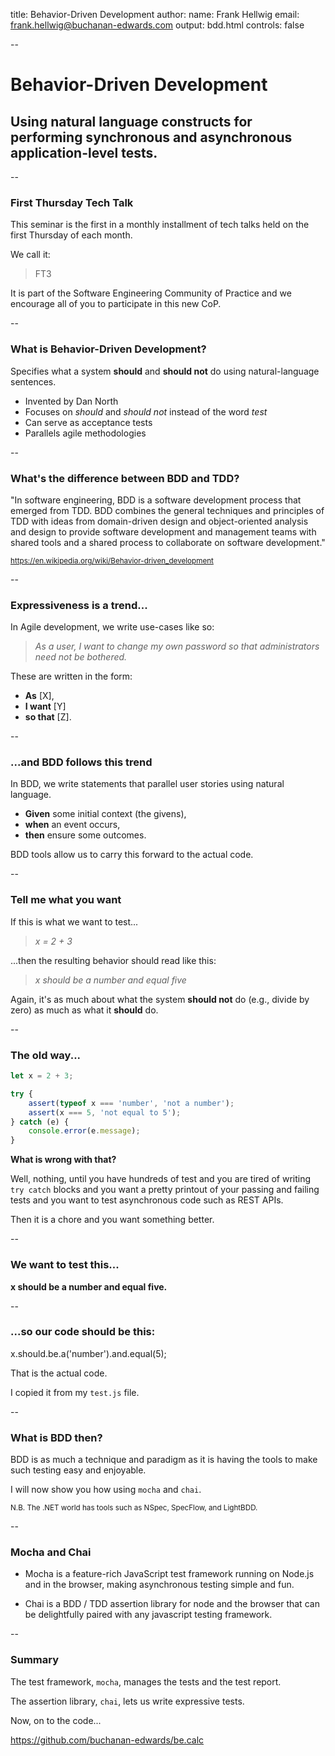 title: Behavior-Driven Development
author:
    name: Frank Hellwig
    email: frank.hellwig@buchanan-edwards.com
output: bdd.html
controls: false

--

# Behavior-Driven Development

## Using natural language constructs for performing synchronous and asynchronous application-level tests.

--

### First Thursday Tech Talk

This seminar is the first in a monthly installment of tech talks held on the first Thursday of each month.

We call it:

>FT3

It is part of the Software Engineering Community of Practice and we encourage all of you to participate in this new CoP.

--

### What is Behavior-Driven Development?

Specifies what a system **should** and **should not** do using natural-language sentences.

- Invented by Dan North
- Focuses on *should* and *should not* instead of the word *test*
- Can serve as acceptance tests
- Parallels agile methodologies

--

### What's the difference between BDD and TDD?

"In software engineering, BDD is a software development process that emerged from TDD. BDD combines the general techniques and principles of TDD with ideas from domain-driven design and object-oriented analysis and design to provide software development and management teams with shared tools and a shared process to collaborate on software development."

<small>https://en.wikipedia.org/wiki/Behavior-driven_development</small>

--

### Expressiveness is a trend...

In Agile development, we write use-cases like so:

>*As a user, I want to change my own password so that administrators need not be bothered.*

These are written in the form:

- **As** [X],
- **I want** [Y]
- **so that** [Z].

--

### ...and BDD follows this trend

In BDD, we write statements that parallel user stories using natural language.

- **Given** some initial context (the givens),
- **when** an event occurs,
- **then** ensure some outcomes.

BDD tools allow us to carry this forward to the actual code.

--

### Tell me what you want

If this is what we want to test...

>*x = 2 + 3*

...then the resulting behavior should read like this:

>*x should be a number and equal five*

Again, it's as much about what the system **should not** do (e.g., divide by zero) as much as what it **should** do.

--

### The old way...

```javascript
let x = 2 + 3;

try {
    assert(typeof x === 'number', 'not a number');
    assert(x === 5, 'not equal to 5');
} catch (e) {
    console.error(e.message);
}
```

**What is wrong with that?**

Well, nothing, until you have hundreds of test and you are tired of writing `try catch` blocks and you want a pretty printout of your passing and failing tests and you want to test asynchronous code such as REST APIs.

Then it is a chore and you want something better.

--

### We want to test this...

**x should be a number and equal five.**

--

### ...so our code should be this:

x.should.be.a('number').and.equal(5);

That is the actual code.

I copied it from my `test.js` file.

--

### What is BDD then?

BDD is as much a technique and paradigm as it is having the tools to make such testing easy and enjoyable.

I will now show you how using `mocha` and `chai`.

<small>
N.B. The .NET world has tools such as NSpec, SpecFlow, and LightBDD.
</small>

--

### Mocha and Chai

- Mocha is a feature-rich JavaScript test framework running on Node.js and in the browser, making asynchronous testing simple and fun.

- Chai is a BDD / TDD assertion library for node and the browser that can be delightfully paired with any javascript testing framework.

--

### Summary

The test framework, `mocha`, manages the tests and the test report.

The assertion library, `chai`, lets us write expressive tests.

Now, on to the code...

https://github.com/buchanan-edwards/be.calc
